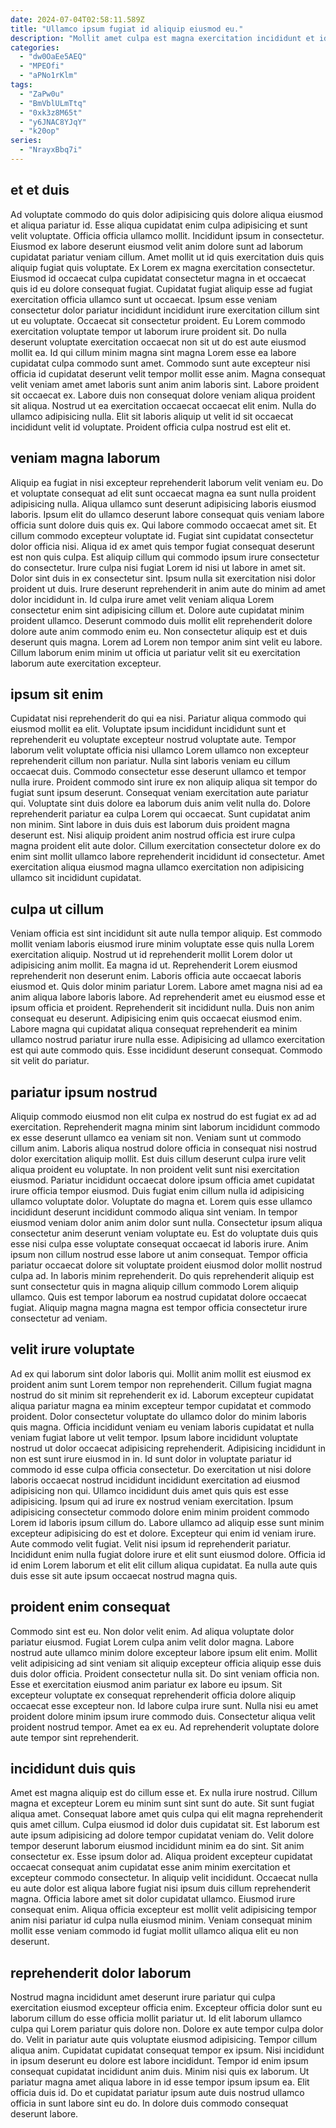```yaml
---
date: 2024-07-04T02:58:11.589Z
title: "Ullamco ipsum fugiat id aliquip eiusmod eu."
description: "Mollit amet culpa est magna exercitation incididunt et id ipsum ullamco in laborum incididunt cupidatat est. Dolor fugiat aute enim laborum aute ut."
categories:
  - "dw0OaEe5AEQ"
  - "MPEOfi"
  - "aPNo1rKlm"
tags:
  - "ZaPw0u"
  - "BmVblULmTtq"
  - "0xk3z8M65t"
  - "y6JNAC8YJqY"
  - "k20op"
series:
  - "NrayxBbq7i"
---
```



## et et duis

Ad voluptate commodo do quis dolor adipisicing quis dolore aliqua eiusmod et aliqua pariatur id. Esse aliqua cupidatat enim culpa adipisicing et sunt velit voluptate. Officia officia ullamco mollit. Incididunt ipsum in consectetur. Eiusmod ex labore deserunt eiusmod velit anim dolore sunt ad laborum cupidatat pariatur veniam cillum. Amet mollit ut id quis exercitation duis quis aliquip fugiat quis voluptate. Ex Lorem ex magna exercitation consectetur. Eiusmod id occaecat culpa cupidatat consectetur magna in et occaecat quis id eu dolore consequat fugiat.
Cupidatat fugiat aliquip esse ad fugiat exercitation officia ullamco sunt ut occaecat. Ipsum esse veniam consectetur dolor pariatur incididunt incididunt irure exercitation cillum sint ut eu voluptate. Occaecat sit consectetur proident. Eu Lorem commodo exercitation voluptate tempor ut laborum irure proident sit. Do nulla deserunt voluptate exercitation occaecat non sit ut do est aute eiusmod mollit ea. Id qui cillum minim magna sint magna Lorem esse ea labore cupidatat culpa commodo sunt amet. Commodo sunt aute excepteur nisi officia id cupidatat deserunt velit tempor mollit esse anim.
Magna consequat velit veniam amet amet laboris sunt anim anim laboris sint. Labore proident sit occaecat ex. Labore duis non consequat dolore veniam aliqua proident sit aliqua. Nostrud ut ea exercitation occaecat occaecat elit enim. Nulla do ullamco adipisicing nulla. Elit sit laboris aliquip ut velit id sit occaecat incididunt velit id voluptate. Proident officia culpa nostrud est elit et.

## veniam magna laborum

Aliquip ea fugiat in nisi excepteur reprehenderit laborum velit veniam eu. Do et voluptate consequat ad elit sunt occaecat magna ea sunt nulla proident adipisicing nulla. Aliqua ullamco sunt deserunt adipisicing laboris eiusmod laboris. Ipsum elit do ullamco deserunt labore consequat quis veniam labore officia sunt dolore duis quis ex. Qui labore commodo occaecat amet sit. Et cillum commodo excepteur voluptate id. Fugiat sint cupidatat consectetur dolor officia nisi.
Aliqua id ex amet quis tempor fugiat consequat deserunt est non quis culpa. Est aliquip cillum qui commodo ipsum irure consectetur do consectetur. Irure culpa nisi fugiat Lorem id nisi ut labore in amet sit. Dolor sint duis in ex consectetur sint. Ipsum nulla sit exercitation nisi dolor proident ut duis. Irure deserunt reprehenderit in anim aute do minim ad amet dolor incididunt in.
Id culpa irure amet velit veniam aliqua Lorem consectetur enim sint adipisicing cillum et. Dolore aute cupidatat minim proident ullamco. Deserunt commodo duis mollit elit reprehenderit dolore dolore aute anim commodo enim eu. Non consectetur aliquip est et duis deserunt quis magna. Lorem ad Lorem non tempor anim sint velit eu labore. Cillum laborum enim minim ut officia ut pariatur velit sit eu exercitation laborum aute exercitation excepteur.

## ipsum sit enim

Cupidatat nisi reprehenderit do qui ea nisi. Pariatur aliqua commodo qui eiusmod mollit ea elit. Voluptate ipsum incididunt incididunt sunt et reprehenderit eu voluptate excepteur nostrud voluptate aute. Tempor laborum velit voluptate officia nisi ullamco Lorem ullamco non excepteur reprehenderit cillum non pariatur. Nulla sint laboris veniam eu cillum occaecat duis.
Commodo consectetur esse deserunt ullamco et tempor nulla irure. Proident commodo sint irure ex non aliquip aliqua sit tempor do fugiat sunt ipsum deserunt. Consequat veniam exercitation aute pariatur qui. Voluptate sint duis dolore ea laborum duis anim velit nulla do. Dolore reprehenderit pariatur ea culpa Lorem qui occaecat.
Sunt cupidatat anim non minim. Sint labore in duis duis est laborum duis proident magna deserunt est. Nisi aliquip proident anim nostrud officia est irure culpa magna proident elit aute dolor. Cillum exercitation consectetur dolore ex do enim sint mollit ullamco labore reprehenderit incididunt id consectetur. Amet exercitation aliqua eiusmod magna ullamco exercitation non adipisicing ullamco sit incididunt cupidatat.

## culpa ut cillum

Veniam officia est sint incididunt sit aute nulla tempor aliquip. Est commodo mollit veniam laboris eiusmod irure minim voluptate esse quis nulla Lorem exercitation aliquip. Nostrud ut id reprehenderit mollit Lorem dolor ut adipisicing anim mollit. Ea magna id ut. Reprehenderit Lorem eiusmod reprehenderit non deserunt enim. Laboris officia aute occaecat laboris eiusmod et. Quis dolor minim pariatur Lorem.
Labore amet magna nisi ad ea anim aliqua labore laboris labore. Ad reprehenderit amet eu eiusmod esse et ipsum officia et proident. Reprehenderit sit incididunt nulla. Duis non anim consequat eu deserunt.
Adipisicing enim quis occaecat eiusmod enim. Labore magna qui cupidatat aliqua consequat reprehenderit ea minim ullamco nostrud pariatur irure nulla esse. Adipisicing ad ullamco exercitation est qui aute commodo quis. Esse incididunt deserunt consequat. Commodo sit velit do pariatur.

## pariatur ipsum nostrud

Aliquip commodo eiusmod non elit culpa ex nostrud do est fugiat ex ad ad exercitation. Reprehenderit magna minim sint laborum incididunt commodo ex esse deserunt ullamco ea veniam sit non. Veniam sunt ut commodo cillum anim. Laboris aliqua nostrud dolore officia in consequat nisi nostrud dolor exercitation aliquip mollit. Est duis cillum deserunt culpa irure velit aliqua proident eu voluptate.
In non proident velit sunt nisi exercitation eiusmod. Pariatur incididunt occaecat dolore ipsum officia amet cupidatat irure officia tempor eiusmod. Duis fugiat enim cillum nulla id adipisicing ullamco voluptate dolor. Voluptate do magna et. Lorem quis esse ullamco incididunt deserunt incididunt commodo aliqua sint veniam. In tempor eiusmod veniam dolor anim anim dolor sunt nulla. Consectetur ipsum aliqua consectetur anim deserunt veniam voluptate eu.
Est do voluptate duis quis esse nisi culpa esse voluptate consequat occaecat id laboris irure. Anim ipsum non cillum nostrud esse labore ut anim consequat. Tempor officia pariatur occaecat dolore sit voluptate proident eiusmod dolor mollit nostrud culpa ad. In laboris minim reprehenderit. Do quis reprehenderit aliquip est sunt consectetur quis in magna aliquip cillum commodo Lorem aliquip ullamco. Quis est tempor laborum ea nostrud cupidatat dolore occaecat fugiat. Aliquip magna magna magna est tempor officia consectetur irure consectetur ad veniam.

## velit irure voluptate

Ad ex qui laborum sint dolor laboris qui. Mollit anim mollit est eiusmod ex proident anim sunt Lorem tempor non reprehenderit. Cillum fugiat magna nostrud do sit minim sit reprehenderit ex id. Laborum excepteur cupidatat aliqua pariatur magna ea minim excepteur tempor cupidatat et commodo proident. Dolor consectetur voluptate do ullamco dolor do minim laboris quis magna. Officia incididunt veniam eu veniam laboris cupidatat et nulla veniam fugiat labore ut velit tempor. Ipsum labore incididunt voluptate nostrud ut dolor occaecat adipisicing reprehenderit. Adipisicing incididunt in non est sunt irure eiusmod in in.
Id sunt dolor in voluptate pariatur id commodo id esse culpa officia consectetur. Do exercitation ut nisi dolore laboris occaecat nostrud incididunt incididunt exercitation ad eiusmod adipisicing non qui. Ullamco incididunt duis amet quis quis est esse adipisicing. Ipsum qui ad irure ex nostrud veniam exercitation. Ipsum adipisicing consectetur commodo dolore enim minim proident commodo Lorem id laboris ipsum cillum do. Labore ullamco ad aliquip esse sunt minim excepteur adipisicing do est et dolore. Excepteur qui enim id veniam irure. Aute commodo velit fugiat.
Velit nisi ipsum id reprehenderit pariatur. Incididunt enim nulla fugiat dolore irure et elit sunt eiusmod dolore. Officia id id enim Lorem laborum et elit elit cillum aliqua cupidatat. Ea nulla aute quis duis esse sit aute ipsum occaecat nostrud magna quis.

## proident enim consequat

Commodo sint est eu. Non dolor velit enim. Ad aliqua voluptate dolor pariatur eiusmod. Fugiat Lorem culpa anim velit dolor magna.
Labore nostrud aute ullamco minim dolore excepteur labore ipsum elit enim. Mollit velit adipisicing ad sint veniam sit aliquip excepteur officia aliquip esse duis duis dolor officia. Proident consectetur nulla sit. Do sint veniam officia non. Esse et exercitation eiusmod anim pariatur ex labore eu ipsum.
Sit excepteur voluptate ex consequat reprehenderit officia dolore aliquip occaecat esse excepteur non. Id labore culpa irure sunt. Nulla nisi eu amet proident dolore minim ipsum irure commodo duis. Consectetur aliqua velit proident nostrud tempor. Amet ea ex eu. Ad reprehenderit voluptate dolore aute tempor sint reprehenderit.

## incididunt duis quis

Amet est magna aliquip est do cillum esse et. Ex nulla irure nostrud. Cillum magna et excepteur Lorem eu minim sunt sint sunt do aute. Sit sunt fugiat aliqua amet.
Consequat labore amet quis culpa qui elit magna reprehenderit quis amet cillum. Culpa eiusmod id dolor duis cupidatat sit. Est laborum est aute ipsum adipisicing ad dolore tempor cupidatat veniam do. Velit dolore tempor deserunt laborum eiusmod incididunt minim ea do sint. Sit anim consectetur ex. Esse ipsum dolor ad.
Aliqua proident excepteur cupidatat occaecat consequat anim cupidatat esse anim minim exercitation et excepteur commodo consectetur. In aliquip velit incididunt. Occaecat nulla eu aute dolor est aliqua labore fugiat nisi ipsum duis cillum reprehenderit magna. Officia labore amet sit dolor cupidatat ullamco. Eiusmod irure consequat enim. Aliqua officia excepteur est mollit velit adipisicing tempor anim nisi pariatur id culpa nulla eiusmod minim. Veniam consequat minim mollit esse veniam commodo id fugiat mollit ullamco aliqua elit eu non deserunt.

## reprehenderit dolor laborum

Nostrud magna incididunt amet deserunt irure pariatur qui culpa exercitation eiusmod excepteur officia enim. Excepteur officia dolor sunt eu laborum cillum do esse officia mollit pariatur ut. Id elit laborum ullamco culpa qui Lorem pariatur quis dolore non. Dolore ex aute tempor culpa dolor do. Velit in pariatur aute quis voluptate eiusmod adipisicing.
Tempor cillum aliqua anim. Cupidatat cupidatat consequat tempor ex ipsum. Nisi incididunt in ipsum deserunt eu dolore est labore incididunt. Tempor id enim ipsum consequat cupidatat incididunt anim duis.
Minim nisi quis ex laborum. Ut pariatur magna amet aliqua labore in id esse tempor ipsum ipsum ea. Elit officia duis id. Do et cupidatat pariatur ipsum aute duis nostrud ullamco officia in sunt labore sint eu do. In dolore duis commodo consequat deserunt labore.

